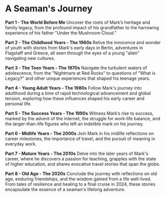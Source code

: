 # A Seaman's Journey

**Part 1 - The World Before Me**
Uncover the roots of Mark’s heritage and family legacy, from the profound impact of his grandfather to the harrowing experience of his father "Under the Mushroom Cloud."

**Part 2 - The Childhood Years - The 1960s**
Relive the innocence and wonder of youth with stories from Mark's early days in Berlin, adventures in Flagstaff and Greece, all seen through the eyes of a young "alien" navigating new cultures.

**Part 3 - The Teen Years - The 1970s**
Navigate the turbulent waters of adolescence, from the "Nightmare at Red Rocks" to questions of "What is Legacy?" and other unique experiences that shaped his teenage years.

**Part 4 - Young Adult Years - The 1980s**
Follow Mark's journey into adulthood during a time of rapid technological advancement and global tension, exploring how these influences shaped his early career and personal life.

**Part 5 - The Success Years - The 1990s**
Witness Mark’s rise to success, marked by the advent of the internet, the struggle for work-life balance, and the larger-than-life figures who left an indelible mark on his journey.

**Part 6 - Midlife Years - The 2000s**
Join Mark in his midlife reflections on career milestones, the importance of travel, and the pursuit of meaning in everyday work.

**Part 7 - Mature Years - The 2010s**
Delve into the later years of Mark's career, where he discovers a passion for teaching, grapples with the state of higher education, and shares evocative travel stories that span the globe.

**Part 8 - Old Age - The 2020s**
Conclude the journey with reflections on old age, enduring friendships, and the wisdom gained from a life well-lived. From tales of resilience and healing to a final cruise in 2024, these stories encapsulate the essence of a seaman's lifelong adventure.

